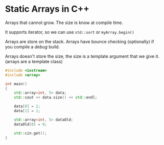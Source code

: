 # Static Arrays in C++

Arrays that cannot grow. The size is know at compile time.

It supports iterator, so we can use ```std::sort``` or ```myArray.begin()```

Arrays are store on the stack.
Arrays have bounce checking (optionally) if you compile a *debug* build.

Arrays doesn't store the size, the size is a template argument that we give it. (arrays are a template class)

```cpp
#include <iostream>
#include <array>  

int main()
{
    std::array<int, 5> data;
    std::cout << data.size() << std::endl;

    data[0] = 2;
    data[1] = 1;

    std::array<int, 5> dataOld;
    dataOld[0] = 0;

    std::cin.get();
}
```
